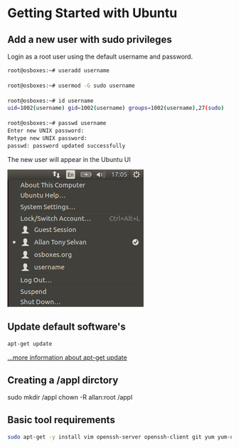 # Getting Started with Ubuntu

## Add a new user with sudo privileges

Login as a root user using the default username and password.

```sh
root@osboxes:~# useradd username

root@osboxes:~# usermod -G sudo username

root@osboxes:~# id username
uid=1002(username) gid=1002(username) groups=1002(username),27(sudo)

root@osboxes:~# passwd username
Enter new UNIX password:
Retype new UNIX password:
passwd: password updated successfully
```

The new user will appear in the Ubuntu UI

![Alt text](images/ubuntu-getting-started-useradd.png)

## Update default software's

```sh
apt-get update
```

[...more information about apt-get update](./apt-get-update.md)

## Creating a /appl dirctory

sudo mkdir /appl
chown -R allan:root /appl

## Basic tool requirements

```sh
sudo apt-get -y install vim openssh-server openssh-client git yum yum-utils
```